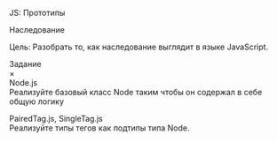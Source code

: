 JS: Прототипы

Наследование

Цель: Разобрать то, как наследование выглядит в языке JavaScript.


Задание<br/>
×<br/>
Node.js<br/>
Реализуйте базовый класс Node таким чтобы он содержал в себе общую логику

PairedTag.js, SingleTag.js<br/>
Реализуйте типы тегов как подтипы типа Node.